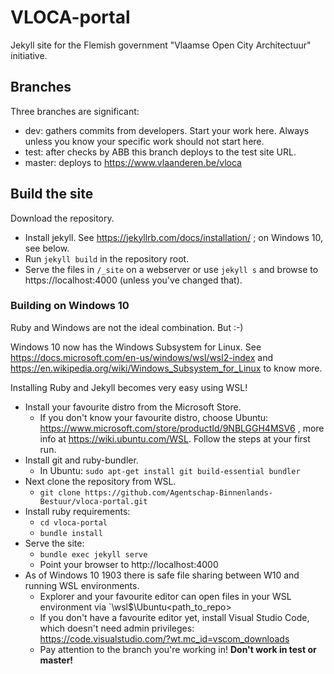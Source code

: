 # VLOCA-portal
Jekyll site for the Flemish government "Vlaamse Open City Architectuur" initiative.

## Branches
Three branches are significant:
* dev: gathers commits from developers. Start your work here. Always unless you know your specific work should not start here.
* test: after checks by ABB this branch deploys to the test site URL.
* master: deploys to https://www.vlaanderen.be/vloca
## Build the site
Download the repository.
* Install jekyll. See https://jekyllrb.com/docs/installation/ ; on Windows 10, see below.
* Run `jekyll build` in the repository root.
* Serve the files in `/_site` on a webserver or use `jekyll s` and browse to https://localhost:4000 (unless you've changed that).

### Building on Windows 10
Ruby and Windows are not the ideal combination. But :-)

Windows 10 now has the Windows Subsystem for Linux. See https://docs.microsoft.com/en-us/windows/wsl/wsl2-index and https://en.wikipedia.org/wiki/Windows_Subsystem_for_Linux to know more.

Installing Ruby and Jekyll becomes very easy using WSL!
* Install your favourite distro from the Microsoft Store.
  * If you don't know your favourite distro, choose Ubuntu: https://www.microsoft.com/store/productId/9NBLGGH4MSV6 , more info at https://wiki.ubuntu.com/WSL. Follow the steps at your first run.
* Install git and ruby-bundler.
  *  In Ubuntu: `sudo apt-get install git build-essential bundler`
* Next clone the repository from WSL.
  * `git clone https://github.com/Agentschap-Binnenlands-Bestuur/vloca-portal.git`
* Install ruby requirements:
  * `cd vloca-portal`
  * `bundle install`
* Serve the site:
  * `bundle exec jekyll serve`
  * Point your browser to http://localhost:4000
* As of Windows 10 1903 there is safe file sharing between W10 and running WSL environments.
  * Explorer and your favourite editor can open files in your WSL environment via `\\wsl$\Ubuntu\<path_to_repo>
  * If you don't have a favourite editor yet, install Visual Studio Code, which doesn't need admin privileges: https://code.visualstudio.com/?wt.mc_id=vscom_downloads
  * Pay attention to the branch you're working in! __Don't work in test or master!__
